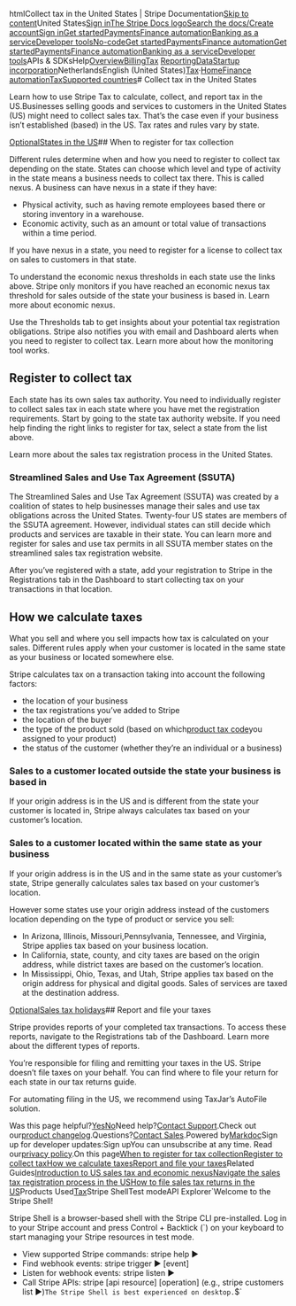 htmlCollect tax in the United States | Stripe Documentation[Skip to content](#main-content)United States[Sign in](https://dashboard.stripe.com/login?redirect=https%3A%2F%2Fdocs.stripe.com%2Ftax%2Fsupported-countries%2Funited-states)[The Stripe Docs logo](/)[Search the docs/](#)[Create account](https://dashboard.stripe.com/register)[Sign in](https://dashboard.stripe.com/login?redirect=https%3A%2F%2Fdocs.stripe.com%2Ftax%2Fsupported-countries%2Funited-states)[Get started](/get-started)[Payments](/payments)[Finance automation](/finance-automation)[Banking as a service](/financial-services)[Developer tools](/development)[No-code](/no-code)[Get started](/get-started)[Payments](/payments)[Finance automation](/finance-automation)[](#)[Get started](/get-started)[Payments](/payments)[Finance automation](/finance-automation)[Banking as a service](/financial-services)[Developer tools](/development)[](#)APIs & SDKsHelp[Overview](/docs/finance-automation)[Billing](#)[Tax](#)
[Reporting](#)[Data](#)[Startup incorporation](#)NetherlandsEnglish (United States)[](#)[](#)[Tax](/tax)·[Home](/docs)[Finance automation](/docs/finance-automation)[Tax](/docs/tax)[Supported countries](/docs/tax/supported-countries)# Collect tax in the United States

Learn how to use Stripe Tax to calculate, collect, and report tax in the US.Businesses selling goods and services to customers in the United States (US) might need to collect sales tax. That’s the case even if your business isn’t established (based) in the US. Tax rates and rules vary by state.

[OptionalStates in the US](#us-states)## When to register for tax collection

Different rules determine when and how you need to register to collect tax depending on the state. States can choose which level and type of activity in the state means a business needs to collect tax there. This is called nexus. A business can have nexus in a state if they have:

- Physical activity, such as having remote employees based there or storing inventory in a warehouse.
- Economic activity, such as an amount or total value of transactions within a time period.

If you have nexus in a state, you need to register for a license to collect tax on sales to customers in that state.

To understand the economic nexus thresholds in each state use the links above. Stripe only monitors if you have reached an economic nexus tax threshold for sales outside of the state your business is based in. Learn more about economic nexus.

Use the Thresholds tab to get insights about your potential tax registration obligations. Stripe also notifies you with email and Dashboard alerts when you need to register to collect tax. Learn more about how the monitoring tool works.

## Register to collect tax

Each state has its own sales tax authority. You need to individually register to collect sales tax in each state where you have met the registration requirements. Start by going to the state tax authority website. If you need help finding the right links to register for tax, select a state from the list above.

Learn more about the sales tax registration process in the United States.

### Streamlined Sales and Use Tax Agreement (SSUTA)

The Streamlined Sales and Use Tax Agreement (SSUTA) was created by a coalition of states to help businesses manage their sales and use tax obligations across the United States. Twenty-four US states are members of the SSUTA agreement. However, individual states can still decide which products and services are taxable in their state. You can learn more and register for sales and use tax permits in all SSUTA member states on the streamlined sales tax registration website.

After you’ve registered with a state, add your registration to Stripe in the Registrations tab in the Dashboard to start collecting tax on your transactions in that location.

## How we calculate taxes

What you sell and where you sell impacts how tax is calculated on your sales. Different rules apply when your customer is located in the same state as your business or located somewhere else.

Stripe calculates tax on a transaction taking into account the following factors:

- the location of your business
- the tax registrations you’ve added to Stripe
- the location of the buyer
- the type of the product sold (based on which[product tax code](/tax/tax-codes)you assigned to your product)
- the status of the customer (whether they’re an individual or a business)

### Sales to a customer located outside the state your business is based in

If your origin address is in the US and is different from the state your customer is located in, Stripe always calculates tax based on your customer’s location.

### Sales to a customer located within the same state as your business

If your origin address is in the US and in the same state as your customer’s state, Stripe generally calculates sales tax based on your customer’s location.

However some states use your origin address instead of the customers location depending on the type of product or service you sell:

- In Arizona, Illinois, Missouri,Pennsylvania, Tennessee, and Virginia, Stripe applies tax based on your business location.
- In California, state, county, and city taxes are based on the origin address, while district taxes are based on the customer’s location.
- In Mississippi, Ohio, Texas, and Utah, Stripe applies tax based on the origin address for physical and digital goods. Sales of services are taxed at the destination address.

[OptionalSales tax holidays](#us-sales-tax-holidays)## Report and file your taxes

Stripe provides reports of your completed tax transactions. To access these reports, navigate to the Registrations tab of the Dashboard. Learn more about the different types of reports.

You’re responsible for filing and remitting your taxes in the US. Stripe doesn’t file taxes on your behalf. You can find where to file your return for each state in our tax returns guide.

For automating filing in the US, we recommend using TaxJar’s AutoFile solution.

Was this page helpful?[Yes](#)[No](#)Need help?[Contact Support](https://support.stripe.com/).Check out our[product changelog](https://stripe.com/blog/changelog).Questions?[Contact Sales](https://stripe.com/contact/sales).Powered by[Markdoc](https://markdoc.dev)Sign up for developer updates:Sign upYou can unsubscribe at any time. Read our[privacy policy](https://stripe.com/privacy).On this page[When to register for tax collection](#when-to-register-for-tax-collection)[Register to collect tax](#register-to-collect-tax)[How we calculate taxes](#how-we-calculate-taxes)[Report and file your taxes](#report-and-file-your-taxes)Related Guides[Introduction to US sales tax and economic nexus](https://stripe.com/guides/introduction-to-us-sales-tax-and-economic-nexus)[Navigate the sales tax registration process in the US](https://stripe.com/guides/sales-tax-registration-process-us)[How to file sales tax returns in the US](https://stripe.com/guides/how-to-file-sales-tax-us)Products Used[Tax](/tax)Stripe ShellTest modeAPI Explorer[](https://stripe.com/docs/stripe-cli#install)`Welcome to the Stripe Shell!

Stripe Shell is a browser-based shell with the Stripe CLI pre-installed. Log in to your
Stripe account and press Control + Backtick (`) on your keyboard to start managing your Stripe
resources in test mode.

- View supported Stripe commands: stripe help ▶️
- Find webhook events: stripe trigger ▶️ [event]
- Listen for webhook events: stripe listen ▶
- Call Stripe APIs: stripe [api resource] [operation] (e.g., stripe customers list ▶️)`The Stripe Shell is best experienced on desktop.`$`